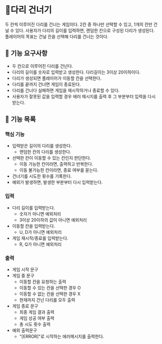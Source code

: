 # 🌉다리 건너기

두 칸씩 이루어진 다리를 건너는 게임이다. 2칸 중 하나만 선택할 수 있고, 1개의 칸만 건널 수 있다.
사용자가 다리의 길이를 입력하면, 랜덤한 칸으로 구성된 다리가 생성된다. 플레이어의 목표는 건널 칸을 선택해 다리를 건너는 것이다.

## 🚀 기능 요구사항

- 두 칸으로 이루어진 다리를 건넌다.
- 다리의 길이를 숫자로 입력받고 생성한다. 다리길이는 3이상 20이하이다.
- 다리가 생성되면 플레이어가 이동할 칸을 선택한다.
- 다리를 끝까지 건너면 게임이 종료된다.
- 다리를 건너다 실패하면 게임을 재시작하거나 종료할 수 있다.
- 사용자가 잘못된 값을 입력할 경우 에러 메시지를 출력 후 그 부분부터 입력을 다시 받는다.

## 📃 기능 목록

### 핵심 기능

- 입력받은 길이의 다리를 생성한다.
    - 랜덤한 칸의 다리를 생성한다.
- 선택한 칸이 이동할 수 있는 칸인지 판단한다.
    - 이동 가능한 칸이라면, 출력하고 반복한다.
    - 이동 불가능한 칸이라면, 종료 여부를 묻는다.
- 건너기를 시도한 횟수를 기록한다.
- 예외가 발생하면, 발생한 부분부터 다시 입력받는다.

### 입력

- 다리 길이를 입력받는다.
    - 숫자가 아니면 예외처리
    - 3이상 20이하의 값이 아니면 예외처리
- 이동할 칸을 입력받는다.
    - U, D가 아니면 예외처리
- 게임 재시작/종료를 입력받는다.
    - R, Q가 아니면 예외처리

### 출력

- 게임 시작 문구
- 게임 중 문구
    - 이동할 칸을 요청하는 출력
    - 이동할 수 있는 칸을 선택한 경우 O
    - 이동할 수 없는 칸을 선택한 경우 X
    - 현재까지 건넌 다리를 모두 출력
- 게임 종료 문구
    - 최종 게임 결과 출력
    - 게임 성공 여부 출력
    - 총 시도 횟수 출력
- 예외 출력문구
    - "[ERROR]"로 시작하는 에러메시지를 출력한다.